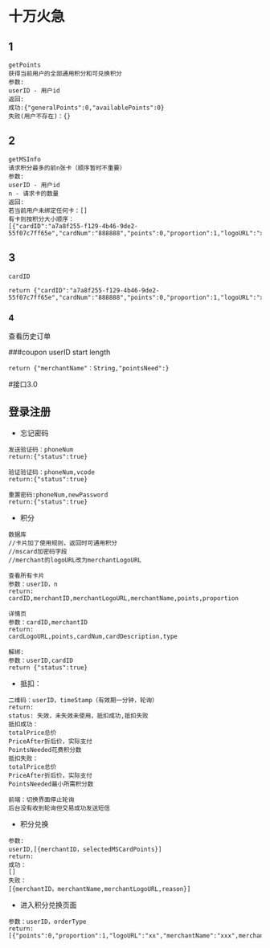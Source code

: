 # 十万火急 #
## 1 ##
	getPoints
	获得当前用户的全部通用积分和可兑换积分
	参数:
	userID - 用户id
	返回:
	成功:{"generalPoints":0,"availablePoints":0}
	失败(用户不存在)：{}

## 2 ##
	getMSInfo
	请求积分最多的前n张卡（顺序暂时不重要）
	参数:
	userID - 用户id
	n - 请求卡的数量
	返回:
	若当前用户未绑定任何卡：[]
	有卡则按积分大小顺序：
	[{"cardID":"a7a8f255-f129-4b46-9de2-55f07c7ff65e","cardNum":"888888","points":0,"proportion":1,"logoURL":"xx","merchantName":"xxx"}]

## 3 ##
    cardID
    
    return {"cardID":"a7a8f255-f129-4b46-9de2-55f07c7ff65e","cardNum":"888888","points":0,"proportion":1,"logoURL":"xx","merchantName":"xxx"}

### 4 ###
查看历史订单

###coupon
    userID start length
    
    return {"merchantName"：String,"pointsNeed":}

#接口3.0

## 登录注册
- 忘记密码


```
发送验证码：phoneNum
return:{"status":true}

验证验证码：phoneNum,vcode
return:{"status":true}

重置密码:phoneNum,newPassword
return:{"status":true}

```

- 积分

```
数据库
//卡片加了使用规则，返回时可通用积分
//mscard加密码字段
//merchant的logoURL改为merchantLogoURL
```
```
查看所有卡片
参数：userID，n
return:
cardID,merchantID,merchantLogoURL,merchantName,points,proportion
```
```
详情页
参数：cardID,merchantID
return:
cardLogoURL,points,cardNum,cardDescription,type
```
```
解绑:
参数：userID,cardID
return {"status":true}
```
- 抵扣：


```
二维码：userID，timeStamp（有效期一分钟，轮询）
return:
status: 失效，未失效未使用，抵扣成功,抵扣失败
抵扣成功：
totalPrice总价
PriceAfter折后价，实际支付
PointsNeeded花费积分数
抵扣失败：
totalPrice总价
PriceAfter折后价，实际支付
PointsNeeded最小所需积分数

前端：切换界面停止轮询
后台没有收到轮询但交易成功发送短信
```

- 积分兑换


```
参数:
userID,[{merchantID，selectedMSCardPoints}]
return:
成功：
[]
失败：
[{merchantID，merchantName,merchantLogoURL,reason}]
```

- 进入积分兑换页面


```
参数：userID，orderType
return:
[{"points":0,"proportion":1,"logoURL":"xx","merchantName":"xxx",merchantID:"xx"}]
```




    
    